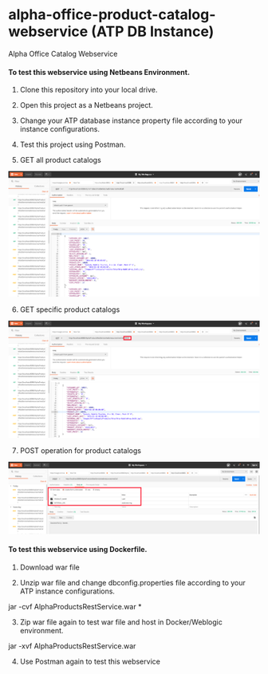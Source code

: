 # alpha-office-product-catalog-webservice (ATP DB Instance)
Alpha Office Catalog Webservice 

####  To test this webservice using Netbeans Environment.

1. Clone this repository into your local drive.

2. Open this project as a Netbeans project.

3. Change your ATP database instance property file according to your instance configurations.

4. Test this project using Postman.

5. GET all product catalogs

![alt text](https://github.com/Sasankaa/Misc/blob/master/get_all.png)

6. GET specific product catalogs

![alt text](https://github.com/Sasankaa/Misc/blob/master/get.png)

7. POST operation for product catalogs

![alt text](https://github.com/Sasankaa/Misc/blob/master/post.png)

####  To test this webservice using Dockerfile.

1. Download war file

2. Unzip war file and change dbconfig.properties file according to your ATP instance configurations.

  jar -cvf AlphaProductsRestService.war *  

3. Zip war file again to test war file and host in Docker/Weblogic environment.

  jar -xvf AlphaProductsRestService.war  

4. Use Postman again to test this webservice
